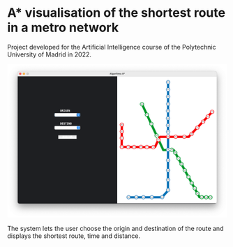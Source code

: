 # A* visualisation of the shortest route in a metro network

Project developed for the Artificial Intelligence course of the Polytechnic University of Madrid in 2022.

![GUI](image.png)

The system lets the user choose the origin and destination of the route and displays the shortest route, time and distance.
